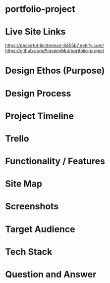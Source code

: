# portfolio-project

# Live Site Links
https://peaceful-lichterman-8455b7.netlify.com/
https://github.com/PraveenMut/portfolio-project

# Design Ethos (Purpose)

# Design Process

# Project Timeline

# Trello

# Functionality / Features

# Site Map

# Screenshots

# Target Audience

# Tech Stack

# Question and Answer